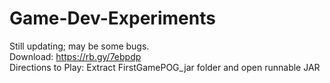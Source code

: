 # Game-Dev-Experiments

 Still updating; may be some bugs. <br> Download: https://rb.gy/7ebpdp <br> Directions to Play: Extract FirstGamePOG_jar folder and open runnable JAR
